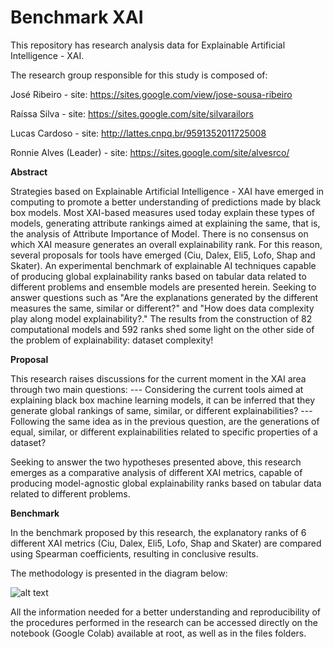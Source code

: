 # Benchmark XAI 

This repository has research analysis data for Explainable Artificial Intelligence - XAI.

The research group responsible for this study is composed of:

José Ribeiro - site: https://sites.google.com/view/jose-sousa-ribeiro

Raíssa Silva - site: https://sites.google.com/site/silvarailors

Lucas Cardoso - site: http://lattes.cnpq.br/9591352011725008

Ronnie Alves (Leader) - site: https://sites.google.com/site/alvesrco/

**Abstract**

Strategies based on Explainable Artificial Intelligence - XAI have emerged in computing to promote a better understanding of predictions made by black box models. Most XAI-based measures used today explain these types of models, generating attribute rankings aimed at explaining the same, that is, the analysis of Attribute Importance of Model. There is no consensus on which XAI measure generates an overall explainability rank. For this reason, several proposals for tools have emerged (Ciu, Dalex, Eli5, Lofo, Shap and Skater). An experimental benchmark of explainable AI techniques capable of producing global explainability ranks based on tabular data related to different problems and ensemble models are presented herein. Seeking to answer questions such as "Are the explanations generated by the different measures the same, similar or different?" and "How does data complexity play along model explainability?." The results from the construction of 82 computational models and 592 ranks shed some light on the other side of the problem of explainability: dataset complexity!

**Proposal**

This research raises discussions for the current moment in the XAI area through two main questions: --- Considering the current tools aimed at explaining black box machine learning models, it can be inferred that they generate global rankings of same, similar, or different explainabilities? --- Following the same idea as in the previous question, are the generations of equal, similar, or different explainabilities related to specific properties of a dataset?

Seeking to answer the two hypotheses presented above, this research emerges as a comparative analysis of different XAI metrics, capable of producing model-agnostic global explainability ranks based on tabular data related to different problems.

**Benchmark**

In the benchmark proposed by this research, the explanatory ranks of 6 different XAI metrics (Ciu, Dalex, Eli5, Lofo, Shap and Skater) are compared using Spearman coefficients, resulting in conclusive results.

The methodology is presented in the diagram below:

![alt text](https://github.com/josesousaribeiro/xai_benchmark/blob/main/General_Info/metodologia_1.png)

All the information needed for a better understanding and reproducibility of the procedures performed in the research can be accessed directly on the notebook (Google Colab) available at root, as well as in the files folders.






